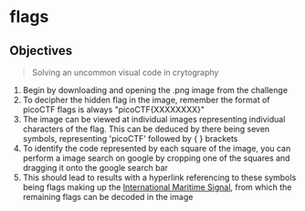 # flags

## Objectives

> Solving an uncommon visual code in crytography

1. Begin by downloading and opening the .png image from the challenge
2. To decipher the hidden flag in the image, remember the format of picoCTF flags is always "picoCTF{XXXXXXXX}"
3. The image can be viewed at individual images representing individual characters of the flag. This can be deduced by there being seven symbols, representing 'picoCTF' followed by { } brackets 
4. To identify the code represented by each square of the image, you can perform a image search on google by cropping one of the squares and dragging it onto the google search bar
5. This should lead to results with a hyperlink referencing to these symbols being flags making up the [International Maritime Signal](https://en.wikipedia.org/wiki/International_maritime_signal_flags), from which the remaining flags can be decoded in the image
